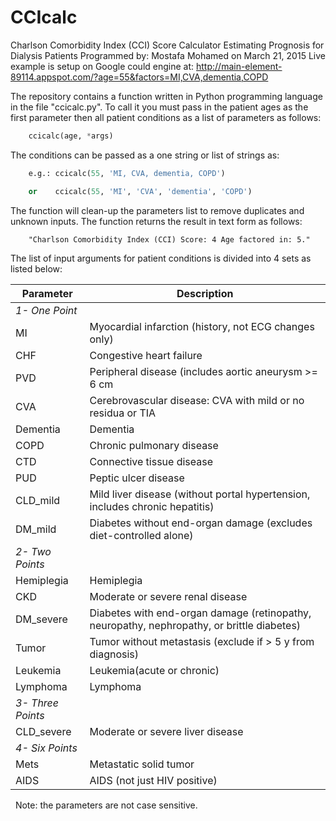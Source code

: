 # CCIcalc
Charlson Comorbidity Index (CCI) Score Calculator
Estimating Prognosis for Dialysis Patients
Programmed by: Mostafa Mohamed on March 21, 2015
Live example is setup on Google could engine at: http://main-element-89114.appspot.com/?age=55&factors=MI,CVA,dementia,COPD 

The repository contains a function written in Python programming language in the file "ccicalc.py".
To call it you must pass in the patient ages as the first parameter then all patient conditions as a list of parameters as follows:
```Python
	ccicalc(age, *args)
```    
The conditions can be passed as a one string or list of strings as:
```Python
	e.g.: ccicalc(55, 'MI, CVA, dementia, COPD')

	or    ccicalc(55, 'MI', 'CVA', 'dementia', 'COPD')
``` 
The function will clean-up the parameters list to remove duplicates and unknown inputs.
The function returns the result in text form as follows:
```
	"Charlson Comorbidity Index (CCI) Score: 4 Age factored in: 5."
```
The list of input arguments for patient conditions is divided into 4 sets as listed below:

Parameter       | 	Description
--------------- | -------------------------------------------------------------------
_1- One Point_ 	|
MI		|		Myocardial infarction (history, not ECG changes only)
CHF		|		Congestive heart failure
PVD		|		Peripheral disease (includes aortic aneurysm >= 6 cm
CVA		|		Cerebrovascular disease: CVA with mild or no residua or TIA
Dementia	|	Dementia
COPD		|	Chronic pulmonary disease
CTD		|		Connective tissue disease
PUD		|		Peptic ulcer disease
CLD_mild	|	Mild liver disease (without portal hypertension, includes chronic hepatitis)
DM_mild		|	Diabetes without end-organ damage (excludes diet-controlled alone)
_2- Two Points_	|
Hemiplegia	|	Hemiplegia
CKD		|		Moderate or severe renal disease
DM_severe	|	Diabetes with end-organ damage (retinopathy, neuropathy, nephropathy, or brittle diabetes)
Tumor 		|	Tumor without metastasis (exclude if > 5 y from diagnosis)
Leukemia 	|	Leukemia(acute or chronic)
Lymphoma	|	Lymphoma
*3- Three Points*|
CLD_severe	|	Moderate or severe liver disease
_4- Six Points_	|
Mets		|	Metastatic solid tumor
AIDS		|	AIDS (not just HIV positive)
 
Note: the parameters are not case sensitive.
